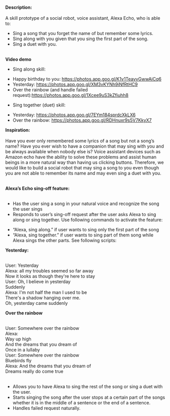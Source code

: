 <b>Description: </b></br></br>
A skill prototype of a social robot, voice assistant, Alexa Echo, who is able to: </br>
- Sing a song that you forget the name of but remember some lyrics. </br>
- Sing along with you given that you sing the first part of the song. </br>
- Sing a duet with you.</br></br>

<b> Video demo </b>
- Sing along skill:
+ Happy birthday to you: https://photos.app.goo.gl/K1v1TeavvGwwAiCq6
+ Yesterday: https://photos.app.goo.gl/XM3vKYNh9iNfRtHC9
+ Over the rainbow (and handle failed request):https://photos.app.goo.gl/1Xcee9uS3kZfiuhh8

- Sing together (duet) skill:
+ Yesterday: https://photos.app.goo.gl/7EYm184sprdcXkLX6
+ Over the rainbow: https://photos.app.goo.gl/RDHnuxr9s5V7KkyX7

<b>Inspiration: </b></br></br>
Have you ever only remembered some lyrics of a song but not a song’s name? Have you ever wish to have a companion that may sing with you and be always available when nobody else is? Voice assistant devices such as Amazon echo have the ability to solve these problems and assist human beings in a more natural way than having us clicking buttons. Therefore, we would like to build a social robot that may sing a song to you even though you are not able to remember its name and may even sing a duet with you.</br></br>

<b> Alexa’s Echo sing-off feature: </b> </br></br>
- Has the user sing a song in your natural voice and recognize the song the user sings </br>
- Responds to user’s sing-off request after the user asks Alexa to sing along or sing together. Use following commands to activate the feature: </br>
+ “Alexa, sing along.” if user wants to sing only the first part of the song </br>
+ “Alexa, sing together.” if user wants to sing part of them song while Alexa sings the other parts. See following scripts: </br>

<b>Yesterday:</b></br></br>

User: Yesterday </br>
Alexa: all my troubles seemed so far away </br>
Now it looks as though they're here to stay</br>
User: Oh, I believe in yesterday </br>
Suddenly </br>
Alexa: I'm not half the man I used to be </br>
There's a shadow hanging over me.</br>
Oh, yesterday came suddenly</br>

<b>Over the rainbow </b></br></br>

User: Somewhere over the rainbow </br>
Alexa: </br>
Way up high </br>
And the dreams that you dream of </br>
Once in a lullaby</br>
User: Somewhere over the rainbow </br>
Bluebirds fly</br>
Alexa: And the dreams that you dream of </br>
Dreams really do come true</br></br>

- Allows you to have Alexa to sing the rest of the song or sing a duet with the user. </br>
- Starts singing the song after the user stops at a certain part of the songs whether it is in the middle of a sentence or the end of a sentence. </br>
- Handles failed request naturally.</br>
